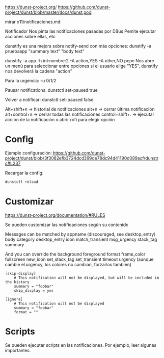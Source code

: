 <https://dunst-project.org/>
<https://github.com/dunst-project/dunst/blob/master/docs/dunst.pod>

mirar x11/notificaciones.md

Notificador
Nos pinta las notificaciones pasadas por DBus
Pemite ejecutar acciones sobre ellas, etc

dunstify es una mejora sobre notify-send con más opciones:
dunstify -a pruebaapp "summary text" "body text"

dunstify -a app -h int:nombre:2 -A action,YES -A other,NO pepe
  Nos abre un menú para seleccionar entre opciones
  si el usuario elige "YES", dunstify nos devolverá la cadena "action"

Para la urgencia:
-u 0/1/2

Pausar notifications:
dunstctl set-paused true

Volver a notificar:
dunstctl set-paused false

Alt+shift+n -> historial de notificaciones
alt+n ->  cerrar última notificación
alt+control+n -> cerrar todas las notificaciones
control+shift+. -> ejecutar acción de la notificación o abrir rofi para elegir opción

# Config

Ejemplo configuración: <https://github.com/dunst-project/dunst/blob/3f3082efb3724dcd369de78dc94d41190d089acf/dunstrc#L237>

Recargar la config:

```bash
dunstctl reload
```

# Customizar

<https://dunst-project.org/documentation/#RULES>

Se pueden customizar las notificaciones según su contenido

Messages can be matched by
   appname (discouraged, see desktop_entry)
   body
   category
   desktop_entry
   icon
   match_transient
   msg_urgency
   stack_tag
   summary

And you can override the
   background
   foreground
   format
   frame_color
   fullscreen
   new_icon
   set_stack_tag
   set_transient
   timeout
   urgency (aunque cambie el urgency, los colores no cambian, forzarlos también)

```
[skip-display]
    # This notification will not be displayed, but will be included in the history
    summary = "foobar"
    skip_display = yes

[ignore]
    # This notification will not be displayed
    summary = "foobar"
    format = ""
```

# Scripts

Se pueden ejecutar scripts en las notificaciones.
Por ejemplo, leer algunas importantes.
